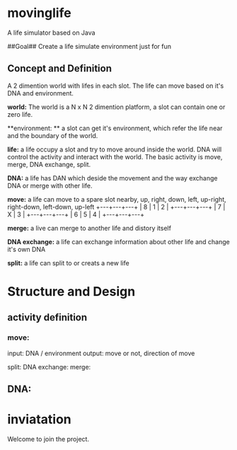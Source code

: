 # movinglife
A life simulator based on Java


##Goal##
Create a life simulate environment just for fun

## Concept and Definition
A 2 dimention world with lifes in each slot. The life can move based on it's DNA and environment.

**world:** The world is a N x N 2 dimention platform, a slot can contain one or zero life.

**environment: **
a slot can get it's environment, which refer the life near and the boundary of the world. 

**life:** 
a life occupy a slot and try to move around inside the world. DNA will control the activity and interact with the world. The basic activity is move, merge, DNA exchange, split.

**DNA:** a life has DAN which deside the movement and the way exchange DNA or merge with other life.

**move:** a life can move to a spare slot nearby, up, right, down, left, up-right, right-down, left-down, up-left
+---+---+---+
| 8 | 1 | 2 |
+---+---+---+
| 7 | X | 3 |
+---+---+---+
| 6 | 5 | 4 |
+---+---+---+

**merge:** a live can merge to another life and distory itself

**DNA exchange:** a life can exchange information about other life and change it's own DNA

**split:** a life can split to or creats a new life


# Structure and Design
## activity definition
### move:
input: DNA / environment
output: move or not, direction of move

split:
DNA exchange:
merge:

## DNA: 

# inviatation
Welcome to join the project.
